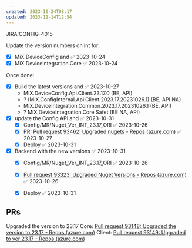 ```yaml
---
created: 2023-10-24T08:17
updated: 2023-11-14T12:54
---
```

JIRA:CONFIG-4015

Update the version numbers on int for:
- [x] MiX.DeviceConfig and ✅ 2023-10-24
- [x] MiX.DeviceIntegration.Core ✅ 2023-10-24

Once done:
- [x] Build the latest versions and ✅ 2023-10-27
	- MiX.DeviceConfig.Api.Client.23.17.0                             (BE, API)  
	- ?  (MiX.ConfigInternal.Api.Client.2023.17.20231026.1) (BE, API NA)
	- MiX.DeviceIntegration.Common.2023.17.20231026.1  (BE, API)
	- ? MiX.DeviceIntegration.Core       Safet                                 (BE NA, API)
- [x] update the Config API and ✅ 2023-10-31
	- [x] Config/MR/Nuget_Ver_INT_23.17_ORI ✅ 2023-10-26
	- [x] PR: [Pull request 93462: Upgraded nugets - Repos (azure.com)](https://dev.azure.com/MiXTelematics/DeviceIntegration/_git/DynaMiX.DeviceConfig/pullrequest/93462) ✅ 2023-10-27
	- [x] Deploy ✅ 2023-10-31
- [x] Backend with the new versions ✅ 2023-10-31
	- [x] Config/MR/Nuget_Ver_INT_23.17_ORI ✅ 2023-10-26
	- [x] [Pull request 93323: Upgraded Nuget Versions - Repos (azure.com)](https://dev.azure.com/MiXTelematics/Common/_git/DynaMiX.Backend/pullrequest/93323) ✅ 2023-10-26
	- [x] Deploy ✅ 2023-10-31


## PRs

Upgraded the version to 23.17
Core: [Pull request 93148: Upgraded the version to 23.17 - Repos (azure.com)](https://dev.azure.com/MiXTelematics/DeviceIntegration/_git/MiX.DeviceIntegration.Core/pullrequest/93148)
Client: [Pull request 93149: Upgraded to ver 23.17 - Repos (azure.com)](https://dev.azure.com/MiXTelematics/DeviceIntegration/_git/MiX.DeviceConfig/pullrequest/93149)
